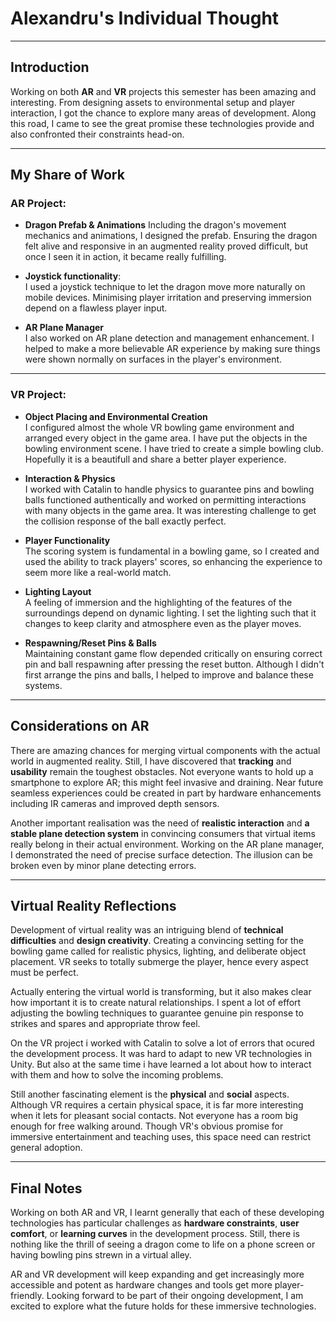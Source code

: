﻿# Alexandru's Individual Thought

---

## Introduction
Working on both **AR** and **VR** projects this semester has been amazing and interesting. From designing assets to environmental setup and player interaction, I got the chance to explore many areas of development. Along this road, I came to see the great promise these technologies provide and also confronted their constraints head-on.

---

## My Share of Work

### AR Project:
- **Dragon Prefab & Animations**
Including the dragon's movement mechanics and animations, I designed the prefab. Ensuring the dragon felt alive and responsive in an augmented reality proved difficult, but once I seen it in action, it became really fulfilling.

- **Joystick functionality**:  
I used a joystick technique to let the dragon move more naturally on mobile devices. Minimising player irritation and preserving immersion depend on a flawless player input.

- **AR Plane Manager**  
I also worked on AR plane detection and management enhancement. I helped to make a more believable AR experience by making sure things were shown normally on surfaces in the player's environment.

---

### VR Project:
- **Object Placing and Environmental Creation**  
I configured almost the whole VR bowling game environment and arranged every object in the game area. I have put the objects in the bowling environment scene. I have tried to create a simple bowling club. Hopefully it is a beautifull and share a better player experience.

- **Interaction & Physics**  
  I worked with Catalin to handle physics to guarantee pins and bowling balls functioned authentically and worked on permitting interactions with many objects in the game area. It was interesting challenge to get the collision response of the ball exactly perfect.

- **Player Functionality**  
  The scoring system is fundamental in a bowling game, so I created and used the ability to track players' scores, so enhancing the experience to seem more like a real-world match.

- **Lighting Layout**  
  A feeling of immersion and the highlighting of the features of the surroundings depend on dynamic lighting. I set the lighting such that it changes to keep clarity and atmosphere even as the player moves.

- **Respawning/Reset Pins & Balls**  
  Maintaining constant game flow depended critically on ensuring correct pin and ball respawning after pressing the reset button. Although I didn't first arrange the pins and balls, I helped to improve and balance these systems.

---

## Considerations on AR
There are amazing chances for merging virtual components with the actual world in augmented reality. Still, I have discovered that **tracking** and **usability** remain the toughest obstacles. Not everyone wants to hold up a smartphone to explore AR; this might feel invasive and draining. Near future seamless experiences could be created in part by hardware enhancements including IR cameras and improved depth sensors.

Another important realisation was the need of **realistic interaction** and **a stable plane detection system** in convincing consumers that virtual items really belong in their actual environment. Working on the AR plane manager, I demonstrated the need of precise surface detection. The illusion can be broken even by minor plane detecting errors.

---

## Virtual Reality Reflections
Development of virtual reality was an intriguing blend of **technical difficulties** and **design creativity**. Creating a convincing setting for the bowling game called for realistic physics, lighting, and deliberate object placement. VR seeks to totally submerge the player, hence every aspect must be perfect.

Actually entering the virtual world is transforming, but it also makes clear how important it is to create natural relationships. I spent a lot of effort adjusting the bowling techniques to guarantee genuine pin response to strikes and spares and appropriate throw feel.

On the VR project i worked with Catalin to solve a lot of errors that ocured the development process. It was hard to adapt to new VR technologies in Unity. But also at the same time i have learned a lot about how to interact with them and how to solve the incoming problems.

Still another fascinating element is the **physical** and **social** aspects. Although VR requires a certain physical space, it is far more interesting when it lets for pleasant social contacts. Not everyone has a room big enough for free walking around. Though VR's obvious promise for immersive entertainment and teaching uses, this space need can restrict general adoption.

---

## Final Notes
Working on both AR and VR, I learnt generally that each of these developing technologies has particular challenges as **hardware constraints**, **user comfort**, or **learning curves** in the development process. Still, there is nothing like the thrill of seeing a dragon come to life on a phone screen or having bowling pins strewn in a virtual alley.

AR and VR development will keep expanding and get increasingly more accessible and potent as hardware changes and tools get more player-friendly. Looking forward to be part of their ongoing development, I am excited to explore what the future holds for these immersive technologies.
